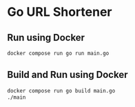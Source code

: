 # Go URL Shortener

## Run using Docker

```bash
docker compose run go run main.go
```

## Build and Run using Docker

```bash
docker compose run go build main.go
./main
```
